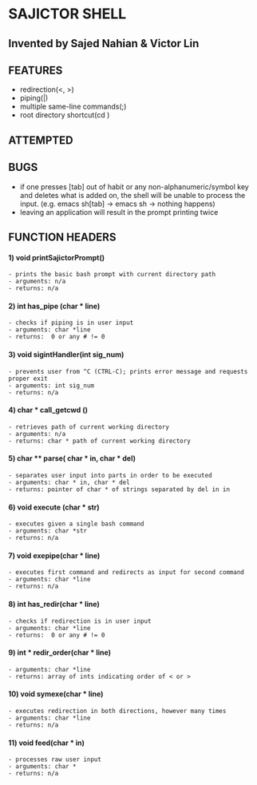 # SAJICTOR SHELL
## Invented by Sajed Nahian & Victor Lin

## FEATURES
- redirection(<, >)
- piping(|)
- multiple same-line commands(;)
- root directory shortcut(cd )

## ATTEMPTED

## BUGS
- if one presses [tab] out of habit or any non-alphanumeric/symbol key and deletes what is added on, the shell will be unable to process the input. (e.g. emacs sh[tab] -> emacs sh -> nothing happens)
- leaving an application will result in the prompt printing twice

## FUNCTION HEADERS
#### 1) void printSajictorPrompt()
	- prints the basic bash prompt with current directory path
	- arguments: n/a
	- returns: n/a

#### 2) int has_pipe (char * line)
	- checks if piping is in user input
	- arguments: char *line
	- returns:  0 or any # != 0

#### 3) void sigintHandler(int sig_num)
	- prevents user from ^C (CTRL-C); prints error message and requests proper exit
	- arguments: int sig_num
	- returns: n/a

#### 4) char * call_getcwd ()
	- retrieves path of current working directory 
	- arguments: n/a
	- returns: char * path of current working directory

#### 5) char ** parse( char * in, char * del)
	- separates user input into parts in order to be executed
	- arguments: char * in, char * del
	- returns: pointer of char * of strings separated by del in in

#### 6) void execute (char * str)
	- executes given a single bash command
	- arguments: char *str
	- returns: n/a

#### 7) void exepipe(char * line)
	- executes first command and redirects as input for second command
	- arguments: char *line
	- returns: n/a

#### 8) int has_redir(char * line)
	- checks if redirection is in user input
	- arguments: char *line
	- returns:  0 or any # != 0

#### 9) int * redir_order(char * line)
	- arguments: char *line
	- returns: array of ints indicating order of < or >

#### 10) void symexe(char * line)
	- executes redirection in both directions, however many times
	- arguments: char *line
	- returns: n/a

#### 11) void feed(char * in)
	- processes raw user input
	- arguments: char *
	- returns: n/a
